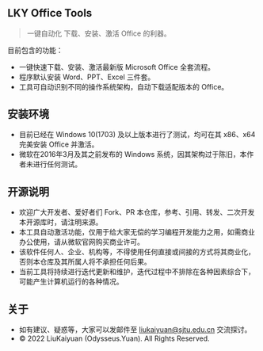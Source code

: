 ﻿#

## LKY Office Tools
 > 一键自动化 下载、安装、激活 Office 的利器。

目前包含的功能：
- 一键快速下载、安装、激活最新版 Microsoft Office 全套流程。
- 程序默认安装 Word、PPT、Excel 三件套。
- 工具可自动识别不同的操作系统架构，自动下载适配版本的 Office。

## 安装环境
- 目前已经在 Windows 10(1703) 及以上版本进行了测试，均可在其 x86、x64 完美安装 Office 并激活。
- 微软在2016年3月及其之前发布的 Windows 系统，因其架构过于陈旧，本作者未进行任何测试。
 
## 开源说明
- 欢迎广大开发者、爱好者们 Fork、PR 本仓库，参考、引用、转发、二次开发本开源库时，请注明来源。
- 本工具自动激活功能，仅用于给大家无偿的学习编程开发能力之用，如需商业办公使用，请从微软官网购买商业许可。
- 该软件任何人、企业、机构等，不得使用任何直接或间接的方式将其商业化，否则本仓库及其所属人将不承担任何后果。
- 当前工具将持续进行迭代更新和维护，迭代过程中不排除在各种因素综合下，可能产生计算机运行的各种情况。

## 关于
- 如有建议、疑惑等，大家可以发邮件至 [liukaiyuan@sjtu.edu.cn](mailto:liukaiyuan@sjtu.edu.cn) 交流探讨。
- © 2022 LiuKaiyuan (Odysseus.Yuan). All Rights Reserved.
